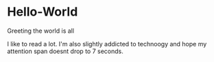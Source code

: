 # Hello-World

Greeting the world is all

I like to read a lot. I'm also slightly addicted to technoogy and hope my attention span doesnt drop to 7 seconds.
